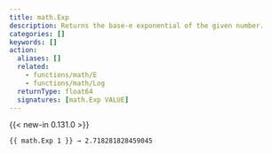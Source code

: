 ```yaml
---
title: math.Exp
description: Returns the base-e exponential of the given number.
categories: []
keywords: []
action:
  aliases: []
  related:
    - functions/math/E
    - functions/math/Log
  returnType: float64
  signatures: [math.Exp VALUE]
---
```


{{< new-in 0.131.0 >}}

```go-html-template
{{ math.Exp 1 }} → 2.718281828459045
```
